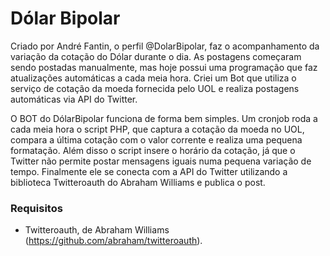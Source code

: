 # Dólar Bipolar

Criado por André Fantin, o perfil @DolarBipolar, faz o acompanhamento da variação da cotação do Dólar durante o dia. As postagens começaram sendo postadas manualmente, mas hoje possui uma programação que faz atualizações automáticas a cada meia hora. Criei um Bot que utiliza o serviço de cotação da moeda fornecida pelo UOL e realiza postagens automáticas via API do Twitter.

O BOT do DólarBipolar funciona de forma bem simples. Um cronjob roda a cada meia hora o script PHP, que captura a cotação da moeda no UOL, compara a última cotação com o valor corrente e realiza uma pequena formatação. Além disso o script insere o horário da cotação, já que o Twitter não permite postar mensagens iguais numa pequena variação de tempo. Finalmente ele se conecta com a API do Twitter utilizando a biblioteca Twitteroauth do Abraham Williams e publica o post.

### Requisitos 

-  Twitteroauth, de Abraham Williams (https://github.com/abraham/twitteroauth).